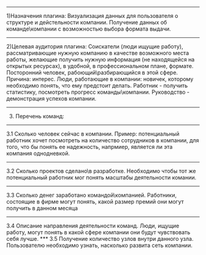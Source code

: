 ***  
1)Назначения плагина: Визуализация данных для пользователя о структуре и дейстельности компании. Получение данных об команде\компании с возможностью выбора формата выдачи. 
***
2)Целевая аудитория плагина: Соискатели (люди ищущие работу), рассматривающие нужную компанию в качестве возможного места работы, желающие получить нужную информация (не находящейся на открытых ресурсах), в удобной, в профессиональном плане, формате. Посторонний человек, рабоющий\разбирающийся в этой сфере. Причина: интерес. Люди, работающие в компании: новичек, которому необходимо понять, что ему предстоит делать. Работник - получить статистику, посмотреть прогресс команды\компании. Руководство - демонстрация успехов компании. 
***
3) Перечень команд: 
***
3.1 Сколько человек сейчас в компании. Пример: потенциальный работник хочет посмотреть на количество сотрудников в компании, для того, что бы понять ее надежность, напрмиер, является ли эта компания однодневкой. 
***
3.2 Сколько проектов сделано\в разработке. Необходимо чтобы тот же потенциальный работник мог понять масштабы деятельности комании.
***
3.3 Сколько денег заработано командой\компанией. Работники, состоящие в фирме могут понять, какой размер премий они могут получить в данном месяца 
***
3.4 Описание направления деятельности команд. Люди, ищущие работу, могут понять в какой сфере компании они будут чувствовать себя лучше. ***
3.5 Получение количество узлов внутри данного узла. Пользователю необходимо узнать, насколько развита сеть компании.
